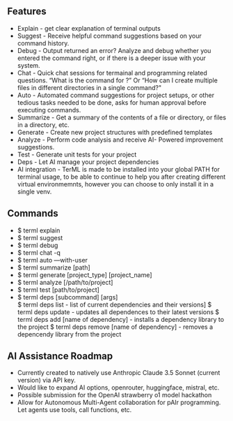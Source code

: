 ## Features
- Explain - get clear explanation of terminal outputs  
- Suggest - Receive helpful command suggestions based on your command history.  
- Debug - Output returned an error? Analyze and debug whether you entered the command right, or if there is a deeper issue with your system.  
- Chat - Quick chat sessions for termainal and programming related questions. “What is the command for <Action>?” Or “How can I create multiple files in different directories in a single command?"  
- Auto - Automated command suggestions for project setups, or other tedious tasks needed to be done, asks for human approval before executing commands.  
- Summarize - Get a summary of the contents of a file or directory, or files in a directory, etc.  
- Generate - Create new project structures with predefined templates  
- Analyze - Perform code analysis and receive AI- Powered improvement suggestions.  
- Test - Generate unit tests for your project  
- Deps - Let AI manage your project dependencies  
- AI integration - TerML is made to be installed into your global PATH for terminal usage, to be able to continue to help you after creating different virtual environmemnts, however you can choose to only install it in a single venv.  

## Commands
- $ terml explain  
- $ terml suggest  
- $ terml debug  
- $ terml chat -q  
- $ terml auto —with-user  
- $ terml summarize [path]  
- $ terml generate [project_type] [project_name]  
- $ terml analyze [/path/to/project]  
- $ terml test [path/to/project]  
- $ terml deps [subcommand] [args]  
  $ terml deps list - list of current dependencies and their versions]
  $ terml deps update - updates all dependences to their latest versions
  $ terml deps add [name of dependency] - installs a dependency library to the project
  $ terml deps remove [name of dependency] - removes a depencendy library from the project 

## AI Assistance Roadmap
- Currently created to natively use Anthropic Claude 3.5 Sonnet (current version) via API key.  
- Would like to expand AI options, openrouter, huggingface, mistral, etc.  
- Possible submission for the OpenAI strawberry o1 model hackathon  
- Allow for Autonomous Multi-Agent collaboration for pAIr programming. Let agents use tools, call functions, etc.  
